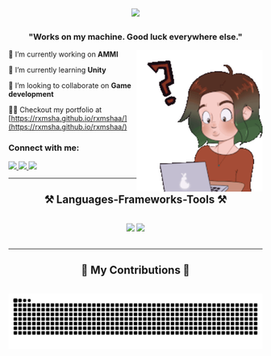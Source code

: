 <h1 align="center">
    <img src="https://readme-typing-svg.herokuapp.com/?font=Righteous&size=35&center=true&vCenter=true&width=500&height=70&duration=4000&lines=Helllooo!+👋;+I'm+Rimsha;" />
</h1>

<h3 align="center">"Works on my machine. Good luck everywhere else." </h3>
<img align="right" alt="Coding" width="250" src="assets/geek-girl.gif">
 

🔭 I’m currently working on **AMMI**

🌱 I’m currently learning **Unity**

👯 I’m looking to collaborate on **Game development**

👨‍💻 Checkout my portfolio at [https://rxmsha.github.io/rxmshaa/](https://rxmsha.github.io/rxmshaa/)


<h3 align="left">Connect with me:</h3>
<div align="left"> 
  <a href="mailto:rimsha.memon21@gmail.com">
    <img src="https://img.shields.io/badge/Gmail-333333?style=for-the-badge&logo=gmail&logoColor=red" />
  </a>
  <a href="https://linkedin.com/in/rxmsha" target="_blank">
    <img src="https://img.shields.io/badge/LinkedIn-0077B5?style=for-the-badge&logo=linkedin&logoColor=white" target="_blank" />
  </a>
  <a href="https://rxmsha.github.io/rxmshaa/" target="_blank">
     <img src="https://img.shields.io/badge/Portfolio-FF5722?style=for-the-badge&logo=todoist&logoColor=white" target="_blank" /> <!-- sqlite, safari, google-chrome are other good icon options -->
  </a>
</div>

 <hr/>


 
<h2 align="center">⚒️ Languages-Frameworks-Tools ⚒️</h2>
<br/>
<div align="center">
    <img src="https://skillicons.dev/icons?i=python,javascript,mysql,java,kotlin,react,html,css,c,julia" />
    <img src="https://skillicons.dev/icons?i=unity,tensorflow,aws,typescript,pytorch,firebase,mongodb,git,linux,figma,express,nodejs" /><br>
</div>

<br/>
<hr/>

<div align="center">
  <h2>🐍 My Contributions 🐍</h2>
  <br>
  <img alt="snake eating my contributions" src="https://raw.githubusercontent.com/Rxmsha/Rxmsha/output/github-contribution-grid-snake.svg" />
  
  <br/><br/><br/>
</div>

